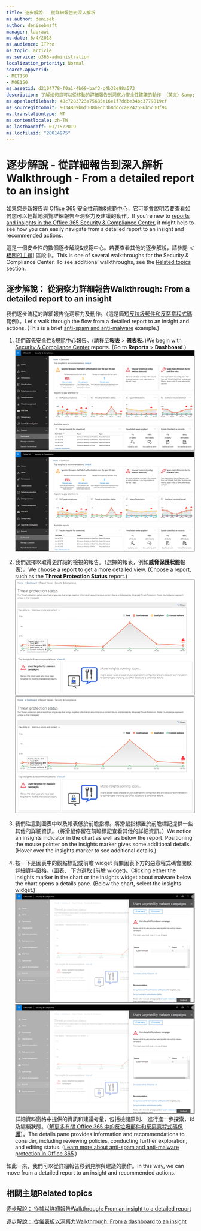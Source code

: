 ```yaml
---
title: 逐步解說 - 從詳細報告到深入解析
ms.author: deniseb
author: denisebmsft
manager: laurawi
ms.date: 6/4/2018
ms.audience: ITPro
ms.topic: article
ms.service: o365-administration
localization_priority: Normal
search.appverid:
- MET150
- MOE150
ms.assetid: d2104778-f0a1-4b69-baf3-c4b32e98a573
description: 了解如何您可以從移動的詳細報告到洞察力安全性建議的動作 （英文）&amp;規範中心。
ms.openlocfilehash: 48c7283723a75685e16e1f7ddbe34bc3779819cf
ms.sourcegitcommit: 9034809b6f308bedc3b8ddcca8242586b5c30f94
ms.translationtype: MT
ms.contentlocale: zh-TW
ms.lasthandoff: 01/15/2019
ms.locfileid: "28014975"
---
```

# <a name="walkthrough---from-a-detailed-report-to-an-insight"></a><span data-ttu-id="0070a-103">逐步解說 - 從詳細報告到深入解析</span><span class="sxs-lookup"><span data-stu-id="0070a-103">Walkthrough - From a detailed report to an insight</span></span>

<span data-ttu-id="0070a-104">如果您是新[報告與 Office 365 安全性前瞻&amp;規範中心](reports-and-insights-in-security-and-compliance.md)，它可能會說明若要查看如何您可以輕鬆地瀏覽詳細報告至洞察力及建議的動作。</span><span class="sxs-lookup"><span data-stu-id="0070a-104">If you're new to [reports and insights in the Office 365 Security &amp; Compliance Center](reports-and-insights-in-security-and-compliance.md), it might help to see how you can easily navigate from a detailed report to an insight and recommended actions.</span></span> 
  
<span data-ttu-id="0070a-p101">這是一個安全性的數個逐步解說&amp;規範中心。若要查看其他的逐步解說，請參閱 ＜[相關的主題](#related-topics)] 區段中。</span><span class="sxs-lookup"><span data-stu-id="0070a-p101">This is one of several walkthroughs for the Security &amp; Compliance Center. To see additional walkthroughs, see the [Related topics](#related-topics) section.</span></span> 
  
## <a name="walkthrough-from-a-detailed-report-to-an-insight"></a><span data-ttu-id="0070a-107">逐步解說： 從洞察力詳細報告</span><span class="sxs-lookup"><span data-stu-id="0070a-107">Walkthrough: From a detailed report to an insight</span></span>

<span data-ttu-id="0070a-p102">我們逐步流程的詳細報告從洞察力及動作。（這是簡短[反垃圾郵件和反惡意程式碼](anti-spam-and-anti-malware-protection.md)範例）。</span><span class="sxs-lookup"><span data-stu-id="0070a-p102">Let's walk through the flow from a detailed report to an insight and actions. (This is a brief [anti-spam and anti-malware](anti-spam-and-anti-malware-protection.md) example.)</span></span> 
  
1. <span data-ttu-id="0070a-p103">我們首先[安全性&amp;規範中心](https://protection.office.com)報告。(請移至**報表** \> **儀表板**。)</span><span class="sxs-lookup"><span data-stu-id="0070a-p103">We begin with [Security &amp; Compliance Center](https://protection.office.com) reports. (Go to **Reports** \> **Dashboard**.) </span></span><br/><span data-ttu-id="0070a-112">![安全性&amp;規範管理中心，移至報表\>儀表板](media/68f3bb7c-b4f7-4cca-904b-478643a93c94.png)</span><span class="sxs-lookup"><span data-stu-id="0070a-112">![In the Security &amp; Compliance Center, go to Reports \> Dashboard](media/68f3bb7c-b4f7-4cca-904b-478643a93c94.png)</span></span>
  
2. <span data-ttu-id="0070a-p104">我們選擇以取得更詳細的檢視的報告。（選擇的報表，例如**威脅保護狀態**報表）。</span><span class="sxs-lookup"><span data-stu-id="0070a-p104">We choose a report to get a more detailed view. (Choose a report, such as the **Threat Protection Status** report.)</span></span><br/><span data-ttu-id="0070a-115">![顯示前瞻威脅保護狀態報表](media/f47d7dbd-816a-47ba-b8db-53919fbed192.png)</span><span class="sxs-lookup"><span data-stu-id="0070a-115">![Threat Protection Status report showing insights](media/f47d7dbd-816a-47ba-b8db-53919fbed192.png)</span></span>
  
3. <span data-ttu-id="0070a-p105">我們注意到圖表中以及報表低於前瞻指標。將滑鼠指標置於前瞻標記提供一些其他的詳細資訊。（將滑鼠停留在前瞻標記查看其他的詳細資訊。）</span><span class="sxs-lookup"><span data-stu-id="0070a-p105">We notice an insights indicator in the chart as well as below the report. Positioning the mouse pointer on the insights marker gives some additional details. (Hover over the insights marker to see additional details.)</span></span>
    
4. <span data-ttu-id="0070a-p106">按一下是圖表中的觀點標記或前瞻 widget 有關圖表下方的惡意程式碼會開啟詳細資料窗格。(圖表、 下方選取 [前瞻 widget)。</span><span class="sxs-lookup"><span data-stu-id="0070a-p106">Clicking either the insights marker in the chart or the insights widget about malware below the chart opens a details pane. (Below the chart, select the insights widget.)</span></span><br/><span data-ttu-id="0070a-121">![提供有關惡意程式碼的詳細資料](media/2c8bccc5-ca4e-4bb9-ad4c-55fcee0535b7.png)</span><span class="sxs-lookup"><span data-stu-id="0070a-121">![Details for insights about malware](media/2c8bccc5-ca4e-4bb9-ad4c-55fcee0535b7.png)</span></span><br/><span data-ttu-id="0070a-p107">詳細資料窗格中提供的資訊和建議考量，包括檢閱原則、 進行進一步探索，以及編輯狀態。（[解更多有關 Office 365 中的反垃圾郵件和反惡意程式碼保護](anti-spam-and-anti-malware-protection.md)）。</span><span class="sxs-lookup"><span data-stu-id="0070a-p107">The details pane provides information and recommendations to consider, including reviewing policies, conducting further exploration, and editing status. ([Learn more about anti-spam and anti-malware protection in Office 365](anti-spam-and-anti-malware-protection.md).)</span></span>
    
<span data-ttu-id="0070a-124">如此一來，我們可以從詳細報告移到見解與建議的動作。</span><span class="sxs-lookup"><span data-stu-id="0070a-124">In this way, we can move from a detailed report to an insight and recommended actions.</span></span> 
  
## <a name="related-topics"></a><span data-ttu-id="0070a-125">相關主題</span><span class="sxs-lookup"><span data-stu-id="0070a-125">Related topics</span></span>

[<span data-ttu-id="0070a-126">逐步解說： 從據以詳細報告</span><span class="sxs-lookup"><span data-stu-id="0070a-126">Walkthrough: From an insight to a detailed report</span></span>](from-an-insight-to-a-detailed-report.md)
  
[<span data-ttu-id="0070a-127">逐步解說： 從儀表板以洞察力</span><span class="sxs-lookup"><span data-stu-id="0070a-127">Walkthrough: From a dashboard to an insight</span></span>](from-a-dashboard-to-an-insight.md)
  

